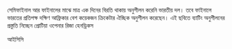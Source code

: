 সেমিফাইনাল আর ফাইনালের মাঝে মাত্র এক দিনের বিরতি থাকায় অনুশীলন করেনি ভারতীয় দল। তবে ফাইনালে ভারতের প্রতিপক্ষ দক্ষিণ আফ্রিকার বেশ কয়েকজন ক্রিকেটার ঐচ্ছিক অনুশীলন করেছেন। এই ছবিতে ব্যাটিং অনুশীলনের প্রস্তুতি নিচ্ছেন প্রোটিয়া ওপেনার রিজা হেনড্রিকস

আইসিসি
